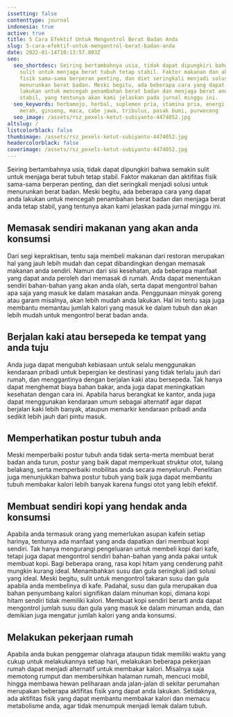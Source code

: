 ```yaml
---
issetting: false
contenttype: journal
indonesia: true
active: true
title: 5 Cara Efektif Untuk Mengontrol Berat Badan Anda
slug: 5-cara-efektif-untuk-mengontrol-berat-badan-anda
date: 2022-01-14T10:13:57.803Z
seo:
  seo_shortdesc: Seiring bertambahnya usia, tidak dapat dipungkiri bahwa semakin
    sulit untuk menjaga berat tubuh tetap stabil. Faktor makanan dan aktifitas
    fisik sama-sama berperan penting, dan diet seringkali menjadi solusi untuk
    menurunkan berat badan. Meski begitu, ada beberapa cara yang dapat anda
    lakukan untuk mencegah penambahan berat badan dan menjaga berat anda tetap
    stabil, yang tentunya akan kami jelaskan pada jurnal minggu ini.
  seo_keywords: herbamojo, herbal, suplemen pria, stamina pria, energi, imun, jahe
    merah, ginseng, maca, cabe jawa, tribulus, pasak bumi, purwoceng
  seo_image: /assets/rsz_pexels-ketut-subiyanto-4474052.jpg
altslug: /
listcolorblack: false
thumbimage: /assets/rsz_pexels-ketut-subiyanto-4474052.jpg
headercolorblack: false
coverimage: /assets/rsz_pexels-ketut-subiyanto-4474052.jpg
---
```

Seiring bertambahnya usia, tidak dapat dipungkiri bahwa semakin sulit untuk menjaga berat tubuh tetap stabil. Faktor makanan dan aktifitas fisik sama-sama berperan penting, dan diet seringkali menjadi solusi untuk menurunkan berat badan. Meski begitu, ada beberapa cara yang dapat anda lakukan untuk mencegah penambahan berat badan dan menjaga berat anda tetap stabil, yang tentunya akan kami jelaskan pada jurnal minggu ini.

## Memasak sendiri makanan yang akan anda konsumsi

Dari segi kepraktisan, tentu saja membeli makanan dari restoran merupakan hal yang jauh lebih mudah dan cepat dibandingkan dengan memasak makanan anda sendiri. Namun dari sisi kesehatan, ada beberapa manfaat yang dapat anda peroleh dari memasak di rumah. Anda dapat menentukan sendiri bahan-bahan yang akan anda olah, serta dapat mengontrol bahan apa saja yang masuk ke dalam masakan anda. Penggunaan minyak goreng atau garam misalnya, akan lebih mudah anda lakukan. Hal ini tentu saja juga membantu memantau jumlah kalori yang masuk ke dalam tubuh dan akan lebih mudah untuk mengontrol berat badan anda.

## Berjalan kaki atau bersepeda ke tempat yang anda tuju

Anda juga dapat mengubah kebiasaan untuk selalu menggunakan kendaraan pribadi untuk bepergian ke destinasi yang tidak terlalu jauh dari rumah, dan menggantinya dengan berjalan kaki atau bersepeda. Tak hanya dapat menghemat biaya bahan bakar, anda juga dapat meningkatkan kesehatan dengan cara ini. Apabila harus berangkat ke kantor, anda juga dapat menggunakan kendaraan umum sebagai alternatif agar dapat berjalan kaki lebih banyak, ataupun memarkir kendaraan pribadi anda sedikit lebih jauh dari pintu masuk.

## Memperhatikan postur tubuh anda

Meski memperbaiki postur tubuh anda tidak serta-merta membuat berat badan anda turun, postur yang baik dapat memperkuat struktur otot, tulang belakang, serta memperbaiki mobilitas anda secara menyeluruh. Penelitian juga menunjukkan bahwa postur tubuh yang baik juga dapat membantu tubuh membakar kalori lebih banyak karena fungsi otot yang lebih efektif.

## Membuat sendiri kopi yang hendak anda konsumsi

Apabila anda termasuk orang yang memerlukan asupan kafein setiap harinya, tentunya ada manfaat yang anda dapatkan dari membuat kopi sendiri. Tak hanya mengurangi pengeluaran untuk membeli kopi dari kafe, tetapi juga dapat mengontrol sendiri bahan-bahan yang anda pakai untuk membuat kopi.
Bagi beberapa orang, rasa kopi hitam yang cenderung pahit mungkin kurang ideal. Menambahkan susu dan gula seringkali jadi solusi yang ideal. Meski begitu, sulit untuk mengontrol takaran susu dan gula apabila anda membelinya di kafe. Padahal, susu dan gula merupakan dua bahan penyumbang kalori signifikan dalam minuman kopi, dimana kopi hitam sendiri tidak memiliki kalori. Membuat kopi sendiri berarti anda dapat mengontrol jumlah susu dan gula yang masuk ke dalam minuman anda, dan demikian juga mengatur jumlah kalori yang anda konsumsi.

## Melakukan pekerjaan rumah

Apabila anda bukan penggemar olahraga ataupun tidak memiliki waktu yang cukup untuk melakukannya setiap hari, melakukan beberapa pekerjaan rumah dapat menjadi alternatif untuk membakar kalori. Misalnya saja memotong rumput dan membersihkan halaman rumah, mencuci mobil, hingga membawa hewan peliharaan anda jalan-jalan di sekitar perumahan merupakan beberapa aktifitas fisik yang dapat anda lakukan. Setidaknya, ada aktifitas fisik yang dapat membantu membakar kalori dan memacu metabolisme anda, agar tidak menumpuk menjadi lemak dalam tubuh.